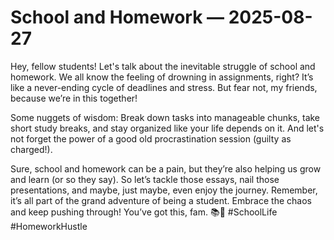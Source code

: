 # School and Homework — 2025-08-27

Hey, fellow students! Let's talk about the inevitable struggle of school and homework. We all know the feeling of drowning in assignments, right? It’s like a never-ending cycle of deadlines and stress. But fear not, my friends, because we’re in this together!

Some nuggets of wisdom: Break down tasks into manageable chunks, take short study breaks, and stay organized like your life depends on it. And let's not forget the power of a good old procrastination session (guilty as charged!).

Sure, school and homework can be a pain, but they’re also helping us grow and learn (or so they say). So let’s tackle those essays, nail those presentations, and maybe, just maybe, even enjoy the journey. Remember, it’s all part of the grand adventure of being a student. Embrace the chaos and keep pushing through! You’ve got this, fam. 📚💪 #SchoolLife #HomeworkHustle